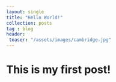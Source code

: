 ```yaml
---
layout: single
title: "Hello World!"
collection: posts
tag : blog
header:
 teaser: "/assets/images/cambridge.jpg"
---
```



# This is my first post!
